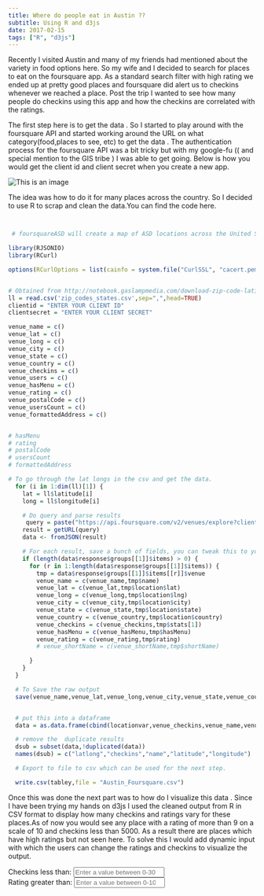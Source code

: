 ```yaml
---
title: Where do people eat in Austin ??
subtitle: Using R and d3js
date: 2017-02-15
tags: ["R", "d3js"]
---
```


Recently I visited Austin and many of my friends had mentioned about the variety in food options here.
So my wife and I decided to search for places to eat on the foursquare app. As a standard search filter
with high rating we ended up at pretty good places and foursquare did alert us to checkins whenever we
reached a place. Post the trip I wanted to see how many people do checkins using this app and how the checkins are
correlated with the ratings.

<!--more-->

The first step here is to get the data . So I started to play around with the foursquare API
and started working around the URL on what category(food,places to see, etc) to get the data .
The authentication process for the foursquare API was a bit tricky but with my google-fu
(( and special mention to the GIS tribe ) I was able to get going. Below is how you would
get the client id and client secret when you create a new app.

![This is an image](createfsqapi.png)

The idea was how to do it for many places across the country. So I decided to use R to scrap and clean the data.You can find the code here.

```r


 # foursquareASD will create a map of ASD locations across the United States

library(RJSONIO)
library(RCurl)

options(RCurlOptions = list(cainfo = system.file("CurlSSL", "cacert.pem", package = "RCurl")))


# Obtained from http://notebook.gaslampmedia.com/download-zip-code-latitude-longitude-city-state-county-csv/
ll = read.csv('zip_codes_states.csv',sep=",",head=TRUE)
clientid = "ENTER YOUR CLIENT ID"
clientsecret = "ENTER YOUR CLIENT SECRET"

venue_name = c()
venue_lat = c()
venue_long = c()
venue_city = c()
venue_state = c()
venue_country = c()
venue_checkins = c()
venue_users = c()
venue_hasMenu = c()
venue_rating = c()
venue_postalCode = c()
venue_usersCount = c()
venue_formattedAddress = c()


# hasMenu
# rating
# postalCode
# usersCount
# formattedAddress

# To go through the lat longs in the csv and get the data.
  for (i in 1:dim(ll)[1]) {
    lat = ll$latitude[i]
    long = ll$longitude[i]

    # Do query and parse results
     query = paste("https://api.foursquare.com/v2/venues/explore?client_id=",clientid,"&client_secret=",clientsecret,"&ll=",lat,",",long,"&query=food&v=20170131",sep="")
    result = getURL(query)
    data <- fromJSON(result)

    # For each result, save a bunch of fields, you can tweak this to your liking
    if (length(data$response$groups[[1]]$items) > 0) {
      for (r in 1:length(data$response$groups[[1]]$items)) {
        tmp = data$response$groups[[1]]$items[[r]]$venue
        venue_name = c(venue_name,tmp$name)
        venue_lat = c(venue_lat,tmp$location$lat)
        venue_long = c(venue_long,tmp$location$lng)
        venue_city = c(venue_city,tmp$location$city)
        venue_state = c(venue_state,tmp$location$state)
        venue_country = c(venue_country,tmp$location$country)
        venue_checkins = c(venue_checkins,tmp$stats[1])
        venue_hasMenu = c(venue_hasMenu,tmp$hasMenu)
        venue_rating = c(venue_rating,tmp$rating)
        # venue_shortName = c(venue_shortName,tmp$shortName)

      }
    }
  }

  # To Save the raw output
  save(venue_name,venue_lat,venue_long,venue_city,venue_state,venue_country,venue_checkins,venue_hasMenu ,venue_rating ,file='venuesResult.RData')


  # put this into a dataframe
  data = as.data.frame(cbind(locationvar,venue_checkins,venue_name,venue_lat,venue_long,venue_checkins,venue_users))

  # remove the  duplicate results
  dsub = subset(data,!duplicated(data))
  names(dsub) = c("latlong","checkins","name","latitude","longitude")

  # Export to file to csv which can be used for the next step.

  write.csv(tabley,file = "Austin_Foursquare.csv")

```
Once this was done the next part was to how do I visualize this data . Since I have been trying my hands on d3js I
used the cleaned output from R in CSV format to display how many checkins and ratings vary for these places.As of
now you would see any place with a rating of more than 9 on a scale of 10 and checkins less than 5000. As a result there are
places which have high ratings but not seen here. To solve this I would add dynamic input with which the users can change the
ratings and checkins to visualize the output.



 <style>
      text {
      font: 10px sans-serif;
      text-anchor: middle;
      }
   </style>

<div class="form-group">
                  <label for="myValue">Checkins less than: </label>
                  <input type="number" class="form-control" id="myValue" value="0-30000" placeholder = "Enter a value between 0-30000">
               </div>
               <div class="form-group">
                  <label for="myRating">Rating greater than: </label>
                  <input type="number" class="form-control" id="myRating" value="0-10" placeholder = "Enter a value between 0-10">
               </div>

  <svg width="960" height="1000"></svg>
       <script src="https://d3js.org/d3.v4.min.js"></script>
       <script>
           var svg = d3.select("svg"),
               width = +svg.attr("width");

           var format = d3.format(",d");

           var color = d3.scaleOrdinal(d3.schemeCategory10);

           var pack = d3.pack()
               .size([width, width])
               .padding(1.5);

           var inputs = {};

           d3.csv("austin_fsq.csv", function(d) {
               d.sno = +d.sno;
               return d;
           }, function(error, data) {
               if (error) throw error;

               d3.selectAll("input").on("change", function(){
                 inputs[this.id] = +this.value;
                 console.log(inputs.myValue + "-" + inputs.myRating)
                 if(inputs.myValue && inputs.myRating){
                    var classes = data.filter(d => d.value < inputs.myValue && d.rating >= inputs.myRating);
                   draw(classes);
                 }
               })

               function draw(classes) {

                 d3.selectAll("svg > *").remove();

                   console.log(classes.length);
                   var root = d3.hierarchy({
                           children: classes
                       })
                       .sum(function(d) {
                           return d.value;
                       })
                       .each(function(d) {
                           if (id = d.data.id) {
                               var id, i = id.lastIndexOf(".");
                               d.id = id;
                               d.package = id.slice(0, i);
                               d.class = id.slice(i + 1);
                           }
                       });

                   var node = svg.selectAll(".node")
                       .data(pack(root).leaves())
                       .enter().append("g")
                       .attr("class", "node")
                       .attr("transform", function(d) {
                           return "translate(" + d.x + "," + d.y + ")";
                       });

                   node.append("circle")
                       .attr("id", function(d) {
                           return d.id;
                       })
                       .attr("r", function(d) {
                           return d.r;
                       })
                       .style("fill", function(d) {
                           return color(d.package);
                       });

                   node.append("clipPath")
                       .attr("id", function(d) {
                           return "clip-" + d.id;
                       })
                       .append("use")
                       .attr("xlink:href", function(d) {
                           return "#" + d.id;
                       });

                   node.append("text")
                       .attr("clip-path", function(d) {
                           return "url(#clip-" + d.id + ")";
                       })
                       .selectAll("tspan")
                       .data(function(d) {
                           return d.class.split(/(?=[A-Z][^A-Z])/g);
                       })
                       .enter().append("tspan")
                       .attr("x", 0)
                       .attr("y", function(d, i, nodes) {
                           return 13 + (i - nodes.length / 2 - 0.5) * 10;
                       })
                       .text(function(d) {
                           return d;
                       });

                   node.append("title")
                       .text(function(d) {
                           return d.data.id + "\n" + format(d.value);
                       });
               }
           });
       </script>



Below is the code for the visualization.

```javascript

< script >
  < script > src = "https://d3js.org/d3.v4.min.js" >

  var svg = d3.select("svg"),
    width = +svg.attr("width");

var format = d3.format(",d");

var color = d3.scaleOrdinal(d3.schemeCategory10);

var pack = d3.pack()
  .size([width, width])
  .padding(1.5);

d3.csv("austin_fsq.csv", function(d) {
  d.sno = +d.sno;
  if (d.sno && d.rating >= 9 && d.value <= 5000) return d;
}, function(error, classes) {
  if (error) throw error;

  var root = d3.hierarchy({
      children: classes
    })
    .sum(function(d) {
      return d.value;
    })
    .each(function(d) {
      if (id = d.data.id) {
        var id, i = id.lastIndexOf(".");
        d.id = id;
        d.package = id.slice(0, i);
        d.class = id.slice(i + 1);
      }
    });

  var node = svg.selectAll(".node")
    .data(pack(root).leaves())
    .enter().append("g")
    .attr("class", "node")
    .attr("transform", function(d) {
      return "translate(" + d.x + "," + d.y + ")";
    });

  node.append("circle")
    .attr("id", function(d) {
      return d.id;
    })
    .attr("r", function(d) {
      return d.r;
    })
    .style("fill", function(d) {
      return color(d.package);
    });

  node.append("clipPath")
    .attr("id", function(d) {
      return "clip-" + d.id;
    })
    .append("use")
    .attr("xlink:href", function(d) {
      return "#" + d.id;
    });

  node.append("text")
    .attr("clip-path", function(d) {
      return "url(#clip-" + d.id + ")";
    })
    .selectAll("tspan")
    .data(function(d) {
      return d.class.split(/(?=[A-Z][^A-Z])/g);
    })
    .enter().append("tspan")
    .attr("x", 0)
    .attr("y", function(d, i, nodes) {
      return 13 + (i - nodes.length / 2 - 0.5) * 10;
    })
    .text(function(d) {
      return d;
    });

  node.append("title")
    .text(function(d) {
      return d.data.id + "\n" + format(d.value);
    });
});


```
